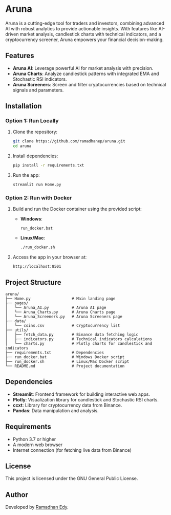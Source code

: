 # Aruna

Aruna is a cutting-edge tool for traders and investors, combining advanced AI with robust analytics to provide actionable insights. With features like AI-driven market analysis, candlestick charts with technical indicators, and a cryptocurrency screener, Aruna empowers your financial decision-making.

## Features
- **Aruna AI**: Leverage powerful AI for market analysis with precision.
- **Aruna Charts**: Analyze candlestick patterns with integrated EMA and Stochastic RSI indicators.
- **Aruna Screeners**: Screen and filter cryptocurrencies based on technical signals and parameters.

## Installation
### Option 1: Run Locally
1. Clone the repository:
   ```bash
   git clone https://github.com/ramadhanep/aruna.git
   cd aruna
   ```

2. Install dependencies:
   ```bash
   pip install -r requirements.txt
   ```

3. Run the app:
   ```bash
   streamlit run Home.py
   ```

### Option 2: Run with Docker
1. Build and run the Docker container using the provided script:
   - **Windows**:
     ```
     run_docker.bat
     ```
   - **Linux/Mac**:
     ```bash
     ./run_docker.sh
     ```

2. Access the app in your browser at:
   ```
   http://localhost:8501
   ```

## Project Structure
```
aruna/
├── Home.py                  # Main landing page
├── pages/
│   └── Aruna_AI.py          # Aruna AI page
│   └── Aruna_Charts.py      # Aruna Charts page
│   └── Aruna_Screeners.py   # Aruna Screeners page
├── data/
│   └── coins.csv            # Cryptocurrency list
├── utils/
│   ├── fetch_data.py        # Binance data fetching logic
│   ├── indicators.py        # Technical indicators calculations
│   └── charts.py            # Plotly charts for candlestick and indicators
├── requirements.txt         # Dependencies
├── run_docker.bat           # Windows Docker script
├── run_docker.sh            # Linux/Mac Docker script
└── README.md                # Project documentation
```

## Dependencies
- **Streamlit**: Frontend framework for building interactive web apps.
- **Plotly**: Visualization library for candlestick and Stochastic RSI charts.
- **ccxt**: Library for cryptocurrency data from Binance.
- **Pandas**: Data manipulation and analysis.

## Requirements
- Python 3.7 or higher
- A modern web browser
- Internet connection (for fetching live data from Binance)

## License
This project is licensed under the GNU General Public License.

## Author
Developed by [Ramadhan Edy](https://github.com/ramadhanep).